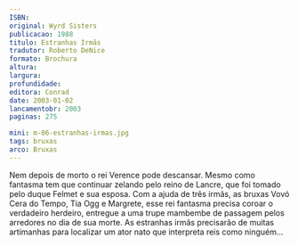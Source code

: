 ```yaml
---
ISBN: 
original: Wyrd Sisters
publicacao: 1988
titulo: Estranhas Irmãs
tradutor: Roberto DeNice
formato: Brochura
altura: 
largura: 
profundidade: 
editora: Conrad
date: 2003-01-02
lancamentobr: 2003
paginas: 275

mini: m-06-estranhas-irmas.jpg
tags: bruxas
arco: Bruxas
---
```


Nem depois de morto o rei Verence pode descansar. Mesmo como fantasma tem que continuar zelando pelo reino de Lancre, que foi tomado pelo duque Felmet e sua esposa. Com a ajuda de três irmãs, as bruxas Vovó Cera do Tempo, Tia Ogg e Margrete, esse rei fantasma precisa coroar o verdadeiro herdeiro, entregue a uma trupe mambembe de passagem pelos arredores no dia de sua morte. As estranhas irmãs precisarão de muitas artimanhas para localizar um ator nato que interpreta reis como ninguém...